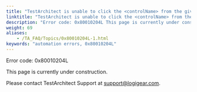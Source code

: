 ```yaml
--- 
title: "TestArchitect is unable to click the <controlName> from the given control. Please check if the <controlName>, which resides in the <windowName>, is disabled."
linktitle: "TestArchitect is unable to click the <controlName> from the given control. Please check if the <controlName>, which resides in the <windowName>, is disabled."
description: "Error code: 0x80010204L This page is currently under construction. Please contact TestArchitect Support at support@logigear.com ."
weight: 69
aliases: 
    - /TA_FAQ/Topics/0x80010204L-1.html
keywords: "automation errors, 0x80010204L"
---
```


Error code: 0x80010204L

This page is currently under construction.

Please contact TestArchitect Support at [support@logigear.com](mailto:support@logigear.com).



